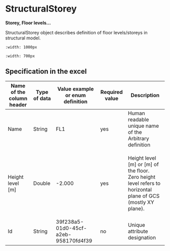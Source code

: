 # StructuralStorey

**Storey, Floor levels...**

StructuralStorey object describes definition of floor levels/storeys in structural model.

```{image} ../.gitbook/assets/17\_structuralstorey\_1.png
:width: 1000px
```

```{image} ../.gitbook/assets/17\_structuralstorey\_2.png
:width: 700px
```

## Specification in the excel

| **Name of the column header** | **Type of data** | **Value example or enum definition** | **Required value** | **Description**                                                                                                        |
| ----------------------------- | ---------------- | ------------------------------------ | ------------------ | ---------------------------------------------------------------------------------------------------------------------- |
| Name                          | String           | FL1                                  | yes                | Human readable unique name of the Arbitrary definition                                                                 |
| Height level \[m]             | Double           | -2.000                               | yes                | <p>Height level [m] or [m] of the floor.<br>Zero height level refers to horizontal plane of GCS (mostly XY plane).</p> |
| Id                            | String           | 39f238a5-01d0-45cf-a2eb-958170fd4f39 | no                 | Unique attribute designation                                                                                           |

